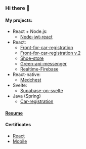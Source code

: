 ### Hi there 👋

#### My projects:
- React + Node.js:
  + [Node-jwt-react](https://github.com/DukeKunYura/node-jwt-react)
- React:
  + [Front-for-car-registration](https://github.com/DukeKunYura/front-for-car-registration)
  + [Front-for-car-registration v.2](https://github.com/DukeKunYura/alternative-front-for-car-registration)
  + [Shoe-store](https://github.com/DukeKunYura/shoe-store)
  + [Green-api-messenger](https://github.com/DukeKunYura/green-api-messenger)
  + [Realtime-Firebase](https://github.com/DukeKunYura/Realtime-Firebase-test)
- React-native:
  + [Medchest](https://github.com/DukeKunYura/medchest)
- Svelte:
  + [Supabase-on-svelte](https://github.com/DukeKunYura/supabase-on-svelte)
- Java (Spring)
  + [Car-registration](https://github.com/DukeKunYura/car-registration)

#### [Resume](https://docs.google.com/document/d/10pmx0uzSJIh7g_0i4EY0EPldpKrb-FgEjGOQbz3mLRE/edit?usp=sharing)

#### Certificates
 - [React](https://github.com/DukeKunYura/dukekunyura/blob/main/certificate-react.pdf)
 - [Mobile](https://github.com/DukeKunYura/dukekunyura/blob/main/certificate-mobile.pdf)

<!--
**DukeKunYura/dukekunyura** is a ✨ _special_ ✨ repository because its `README.md` (this file) appears on your GitHub profile.

Here are some ideas to get you started:

- 🔭 I’m currently working on ...
- 🌱 I’m currently learning ...
- 👯 I’m looking to collaborate on ...
- 🤔 I’m looking for help with ...
- 💬 Ask me about ...
- 📫 How to reach me: ...
- 😄 Pronouns: ...
- ⚡ Fun fact: ...
-->
